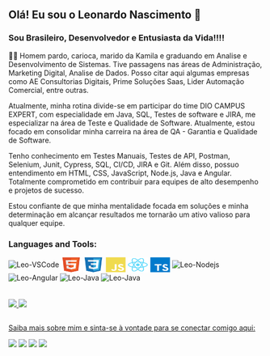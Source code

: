 ## Olá! Eu sou o Leonardo Nascimento 👋

### Sou Brasileiro, Desenvolvedor e Entusiasta da Vida!!!!

🧑‍💼 Homem pardo, carioca, marido da Kamila e graduando em Analise e Desenvolvimento de Sistemas. Tive passagens nas áreas de Administração, Marketing Digital, Analise de Dados. Posso citar aqui algumas empresas como AE Consultorias Digitais, Prime Soluções Saas, Lider Automação Comercial, entre outras.

Atualmente, minha rotina divide-se em participar do time DIO CAMPUS EXPERT, com especialidade em Java, SQL, Testes de software e JIRA, me especializar na área de Teste e Qualidade de Software. Atualmente, estou focado em consolidar minha carreira na área de QA - Garantia e Qualidade de Software. 

Tenho conhecimento em Testes Manuais, Testes de API, Postman, Selenium, Junit, Cypress, SQL, CI/CD, JIRA e Git. Além disso, possuo entendimento em HTML, CSS, JavaScript, Node.js, Java e Angular.
Totalmente comprometido em contribuir para equipes de alto desempenho e projetos de sucesso. 

Estou confiante de que minha mentalidade focada em soluções e minha determinação em alcançar resultados me tornarão um ativo valioso para qualquer equipe.

### Languages and Tools:
<div style="display: inline_block">
  <img align="center" alt="Leo-VSCode" height="30" width="40" src="https://cdn.jsdelivr.net/gh/devicons/devicon@latest/icons/vscode/vscode-original.svg">
  <img align="center" alt="Leo-HTML" height="30" width="40" src="https://raw.githubusercontent.com/devicons/devicon/master/icons/html5/html5-original.svg">
  <img align="center" alt="Leo-CSS" height="30" width="40" src="https://raw.githubusercontent.com/devicons/devicon/master/icons/css3/css3-original.svg">
  <img align="center" alt="Leo-Js" height="30" width="40" src="https://raw.githubusercontent.com/devicons/devicon/master/icons/javascript/javascript-plain.svg">
  <img align="center" alt="Leo-React" height="30" width="40" src="https://raw.githubusercontent.com/devicons/devicon/master/icons/react/react-original.svg">
  <img align="center" alt="Leo-Ts" height="30" width="40" src="https://raw.githubusercontent.com/devicons/devicon/master/icons/typescript/typescript-plain.svg">
  <img align="center" alt="Leo-Nodejs" height="30" width="40" src="https://cdn.jsdelivr.net/gh/devicons/devicon@latest/icons/nodejs/nodejs-original.svg">
  <img align="center" alt="Leo-Angular" height="30" width="40" src="https://cdn.jsdelivr.net/gh/devicons/devicon@latest/icons/angularjs/angularjs-original.svg">
  <img align="center" alt="Leo-Java" height="30" width="40" src="https://cdn.jsdelivr.net/gh/devicons/devicon@latest/icons/java/java-original-wordmark.svg">
  <img align="center" alt="Leo-Java" height="30" width="40" src="https://cdn.jsdelivr.net/gh/devicons/devicon@latest/icons/python/python-original.svg">
</div>

<br>          
<br>

<div>
  <a href="https://github.com/leodatadev">
  <img height="160em" src="https://github-readme-stats.vercel.app/api?username=leodatadev&show_icons=true&theme=dark&include_all_commits=true&count_private=true"/>
  <img height="160em" src="https://github-readme-stats.vercel.app/api/top-langs/?username=leodatadev&layout=compact&langs_count=16&theme=dark"/>
</div>

##

Saiba mais sobre mim e sinta-se à vontade para se conectar comigo aqui:
<div>
  <a href="https://www.youtube.com" target="_blank"><img src="https://img.shields.io/badge/YouTube-FF0000?style=for-the-badge&logo=youtube&logoColor=white" target="_blank"></a>
  <a href="https://instagram.com/leodatadev" target="_blank"><img src="https://img.shields.io/badge/-Instagram-%23E4405F?style=for-the-badge&logo=instagram&logoColor=white" target="_blank"></a>
 	<a href = "mailto:leodatadev@gmail.com.br"><img src="https://img.shields.io/badge/-Gmail-%23333?style=for-the-badge&logo=gmail&logoColor=white" target="_blank"></a>
  <a href="https://www.linkedin.com/in/leodatadev" target="_blank"><img src="https://img.shields.io/badge/-LinkedIn-%230077B5?style=for-the-badge&logo=linkedin&logoColor=white" target="_blank"></a>
</div>
